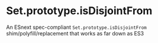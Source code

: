 # Set.prototype.isDisjointFrom
An ESnext spec-compliant `Set.prototype.isDisjointFrom ` shim/polyfill/replacement that works as far down as ES3
